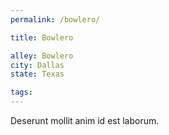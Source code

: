 ```yaml
---
permalink: /bowlero/

title: Bowlero

alley: Bowlero
city: Dallas
state: Texas

tags:
---
```


Deserunt mollit anim id est laborum.
